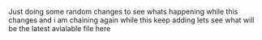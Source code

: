 Just doing some random changes to see whats happening while this changes  and i am chaining again while this keep adding lets see what will be the latest avialable file here 

